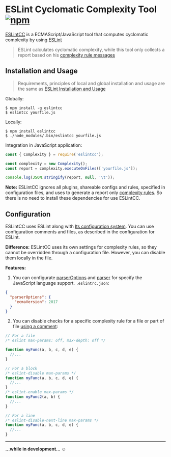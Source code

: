 # ESLint Cyclomatic Complexity Tool [![npm][npm_img]][npm_url]

[ESLintCC][npm_url] is a ECMAScript/JavaScript tool
  that computes cyclomatic complexity by using [ESLint][eslint_npm]

> ESLint calculates cyclomatic complexity,
> while this tool only collects a report based on his [complexity rule messages][eslint_rule]

## Installation and Usage

> Requirements, principles of local and global installation and usage
>   are the same as [ESLint Installation and Usage][eslint_usage]

Globally:

    $ npm install -g eslintcc
    $ eslintcc yourfile.js

Locally:

    $ npm install eslintcc
    $ ./node_modules/.bin/eslintcc yourfile.js

Integration in JavaScript application:

```js
const { Complexity } = require('eslintcc');

const complexity = new Complexity();
const report = complexity.executeOnFiles(['yourfile.js']);

console.log(JSON.stringify(report, null, '\t'));
```

**Note:** ESLintCC ignores all plugins, shareable configs and rules, specified in configuration files,
    and uses to generate a report only [complexity rules][eslint_rule].
  So there is no need to install these dependencies for use ESLintCC.

## Configuration

ESLintCC uses ESLint along with [Its configuration system][eslint_config].
You can use configuration comments and files, as described in the configuration for ESLint.

**Difference:** ESLintCC uses its own settings for complexity rules,
  so they cannot be overridden through a configuration file.
However, you can disable them locally in the file.

**Features:**

1.  You can configurate [parserOptions][eslint_parser_options]
    and [parser][eslint_parser] for specify the JavaScript language support. `.eslintrc.json`:

```json
{
  "parserOptions": {
    "ecmaVersion": 2017
  }
}
```

2.  You can disable checks for a specific complexity rule for a file or part of file
    [using a comment][eslint_disabling_comments]:

```js
// For a file
/* eslint max-params: off, max-depth: off */

function myFunc(a, b, c, d, e) {
  //...
}
```

```js
// For a block
/* eslint-disable max-params */
function myFunc(a, b, c, d, e) {
  //...
}
/* eslint-enable max-params */
function myFunc2(a, b) {
  //...
}
```

```js
// For a line
/* eslint-disable-next-line max-params */
function myFunc(a, b, c, d, e) {
  //...
}
```

* * *

**...while in development... :relaxed:**

[npm_img]: https://img.shields.io/npm/v/eslintcc.svg

[npm_url]: https://www.npmjs.com/package/eslintcc

[eslint_npm]: https://www.npmjs.com/package/eslint

[eslint_rule]: https://eslint.org/docs/rules/complexity

[eslint_usage]: https://github.com/eslint/eslint#installation-and-usage

[eslint_config]: https://eslint.org/docs/user-guide/configuring

[eslint_parser_options]: https://eslint.org/docs/user-guide/configuring#specifying-parser-options

[eslint_parser]: https://eslint.org/docs/user-guide/configuring#specifying-parser

[eslint_disabling_comments]: https://eslint.org/docs/user-guide/configuring#disabling-rules-with-inline-comments
